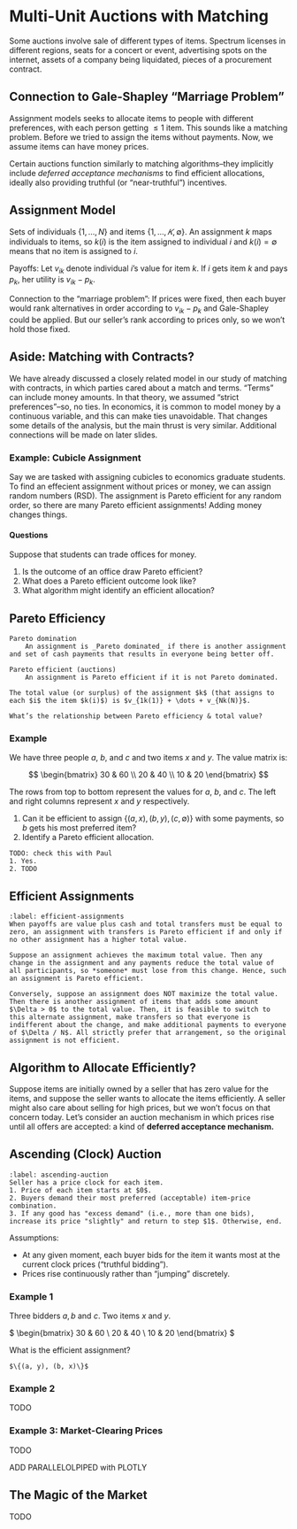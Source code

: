 # Multi-Unit Auctions with Matching

Some auctions involve sale of different types of items. Spectrum licenses in different regions, seats for a concert or event, advertising spots on the internet, assets of a company being liquidated, pieces of a procurement contract.

## Connection to Gale-Shapley “Marriage Problem”

Assignment models seeks to allocate items to people with different preferences, with each person getting $\leq 1$ item. This sounds like a matching problem. Before we tried to assign the items without payments.
Now, we assume items can have money prices.

Certain auctions function similarly to matching algorithms–they implicitly include _deferred acceptance mechanisms_ to find efficient allocations, ideally also providing truthful (or “near-truthful”) incentives.

## Assignment Model

Sets of individuals $\{1,\ldots,N\}$ and items $\{1,\ldots,𝐾,\emptyset \}.$ An assignment $k$ maps individuals to items, so $k(i)$ is the item assigned to individual $i$ and $k(i) = \emptyset$ means that no item is assigned to $i$.

Payoffs: Let $v_{ik}$ denote individual $i$’s value for item $k$. If $i$ gets item $k$ and pays $p_k$, her utility is $v_{ik} - p_k$.

Connection to the “marriage problem”: If prices were fixed, then each buyer would rank alternatives in order according to $v_{ik} - p_k$ and Gale-Shapley could be applied. But our seller’s rank according to prices only, so we won’t hold those fixed. 


## Aside: Matching with Contracts?

We have already discussed a closely related model in our study of matching with contracts, in which parties cared about a match and terms.
“Terms” can include money amounts. In that theory, we assumed “strict preferences”–so, no ties. In economics, it is common to model money by a continuous variable, and this can make ties unavoidable. That changes some details of the analysis, but the main thrust is very similar. 
Additional connections will be made on later slides.

### Example: Cubicle Assignment

Say we are tasked with assigning cubicles to economics graduate students. To find an effecient assignment without prices or money, we can assign random numbers (RSD). The assignment is Pareto efficient for any random order, so there are many Pareto efficient assignments! Adding money changes things.

#### Questions
Suppose that students can trade offices for money.
1. Is the outcome of an office draw Pareto efficient? 
2. What does a Pareto efficient outcome look like? 
3. What algorithm might identify an efficient allocation?

## Pareto Efficiency

```{glossary}
Pareto domination
    An assignment is _Pareto dominated_ if there is another assignment and set of cash payments that results in everyone being better off. 

Pareto efficient (auctions)
    An assignment is Pareto efficient if it is not Pareto dominated.

The total value (or surplus) of the assignment $k$ (that assigns to each $i$ the item $k(i)$) is $v_{1k(1)} + \dots + v_{Nk(N)}$.
```

```{admonition} Question
What’s the relationship between Pareto efficiency & total value?
```

### Example

We have three people $a$, $b$, and $c$ and two items $x$ and $y$. The value matrix is:

$$
\begin{bmatrix}
30 & 60 \\
20 & 40 \\
10 & 20 
\end{bmatrix}
$$

The rows from top to bottom represent the values for $a$, $b$, and $c$. The left and right columns represent $x$ and $y$ respectively.

1. Can it be efficient to assign $\{(a, x), (b, y), (c, \emptyset)\}$ with some payments, so $b$ gets his most preferred item?
2. Identify a Pareto efficient allocation.

```{dropdown} Solution
TODO: check this with Paul
1. Yes. 
2. TODO
```

## Efficient Assignments
````{prf:theorem} Efficient Assignments
:label: efficient-assignments
When payoffs are value plus cash and total transfers must be equal to zero, an assignment with transfers is Pareto efficient if and only if no other assignment has a higher total value.
````
```{prf:proof}
Suppose an assignment achieves the maximum total value. Then any change in the assignment and any payments reduce the total value of all participants, so *someone* must lose from this change. Hence, such an assignment is Pareto efficient. 

Conversely, suppose an assignment does NOT maximize the total value. Then there is another assignment of items that adds some amount $\Delta > 0$ to the total value. Then, it is feasible to switch to this alternate assignment, make transfers so that everyone is indifferent about the change, and make additional payments to everyone of $\Delta / N$. All strictly prefer that arrangement, so the original assignment is not efficient. 
```

## Algorithm to Allocate Efficiently?

Suppose items are initially owned by a seller that has zero value for the items, and suppose the seller wants to allocate the items efficiently. A seller might also care about selling for high prices, but we won’t focus on that concern today. Let’s consider an auction mechanism in which prices rise until all offers are accepted: a kind of **deferred acceptance mechanism.**

## Ascending (Clock) Auction

```{prf:algorithm} Ascending Auction
:label: ascending-auction
Seller has a price clock for each item.
1. Price of each item starts at $0$.
2. Buyers demand their most preferred (acceptable) item-price combination.
3. If any good has "excess demand" (i.e., more than one bids), increase its price "slightly" and return to step $1$. Otherwise, end.
```
Assumptions:
* At any given moment, each buyer bids for the item it wants most at the current clock prices (“truthful bidding”).
* Prices rise continuously rather than “jumping” discretely.

### Example 1
Three bidders $a, b$ and $c$. Two items $x$ and $y$.

$ \begin{bmatrix}
30 & 60 \\
20 & 40 \\
10 & 20 
\end{bmatrix}  $

What is the efficient assignment?
```{dropdown} Solution
$\{(a, y), (b, x)\}$
```

### Example 2

TODO

### Example 3: Market-Clearing Prices

TODO

ADD PARALLELOLPIPED with PLOTLY


## The Magic of the Market

TODO